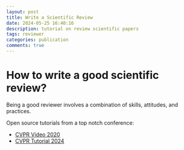 ```yaml
---
layout: post
title: Write a Scientific Review
date: 2024-05-25 16:40:16
description: tutorial on review scientific papers
tags: reviewer
categories: publication
comments: true
---
```


# How to write a good scientific review?

Being a good reviewer involves a combination of skills, attitudes, and practices.

Open source tutorials from a top notch conference:
- [CVPR Video 2020](https://www.youtube.com/watch?v=W1zPtTt43LI)
- [CVPR Tutorial 2024](https://docs.google.com/presentation/d/e/2PACX-1vT8bmHIEI3fBLTqSJpTV41mSAkf8_Y-yxahXokAaa4KnqfOuFHFvNYtSzyheoh_wiwEebz_YbQV2ivN/pub?start=false&loop=false&delayms=3000&slide=id.g14388b2f8a3_1_78)
